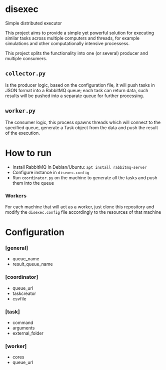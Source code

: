 # disexec
Simple distributed executor

This project aims to provide a simple yet powerful solution for executing 
similar tasks across multiple computers and threads, for example simulations and
other computationally intensive processess.

This project splits the functionality into one (or several) producer and multiple
consumers.

## `collector.py`
Is the producer logic, based on the configuration file, it will push tasks in JSON
format into a RabbitMQ queue; each task can return data, such results will be pushed 
into a separate queue for further processing.

## `worker.py`
The consumer logic, this process spawns threads which will connect to the specified 
queue, generate a Task object from the data and push the result of the execution.


# How to run
* Install RabbitMQ
In Debian/Ubuntu: 
	`apt install rabbitmq-server`
* Configure instance in `disexec.config`
* Run `coordinator.py` on the machine to generate all the tasks and push them
  into the queue

### Workers
For each machine that will act as a worker, just clone this repository and 
modify the `disexec.config` file accordingly to the resources of that machine

# Configuration  
### [general]
+ queue_name 
+ result_queue_name 

### [coordinator]
+ queue_url 
+ taskcreator
+ csvfile

### [task]
+ command
+ arguments
+ external_folder

### [worker]
+ cores
+ queue_url
